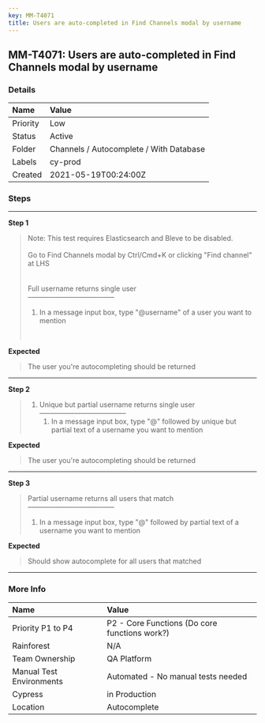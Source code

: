 ```yaml
---
key: MM-T4071
title: Users are auto-completed in Find Channels modal by username
---
```


## MM-T4071: Users are auto-completed in Find Channels modal by username

### Details

| Name     | Value                                   |
| :------- | :-------------------------------------- |
| Priority | Low                                     |
| Status   | Active                                  |
| Folder   | Channels / Autocomplete / With Database |
| Labels   | cy-prod                                 |
| Created  | 2021-05-19T00:24:00Z                    |

### Steps

<hr/>

**Step 1**

> <article>Note: This test requires Elasticsearch and Bleve to be disabled.<br /><br />Go to Find Channels modal by Ctrl/Cmd+K or clicking "Find channel" at LHS<br /><br /><br />Full username returns single user<br />–––––––––––––––––––––––––<ol><li>In a message input box, type "@username" of a user you want to mention</li></ol><br /></article>

**Expected**

> <article>The user you're autocompleting should be returned</article>

<hr/>

**Step 2**

> <article><ol><li>Unique but partial username returns single user<br />–––––––––––––––––––––––––<ol><li>In a message input box, type "@" followed by unique but partial text of a username you want to mention</li></ol></li></ol></article>

**Expected**

> <article>The user you're autocompleting should be returned</article>

<hr/>

**Step 3**

> <article>Partial username returns all users that match<br />–––––––––––––––––––––––––<ol><li>In a message input box, type "@" followed by partial text of a username you want to mention</li></ol></article>

**Expected**

> <article>Should show autocomplete for all users that matched</article>

<hr/>

### More Info

| Name                     | Value                                         |
| :----------------------- | :-------------------------------------------- |
| Priority P1 to P4        | P2 - Core Functions (Do core functions work?) |
| Rainforest               | N/A                                           |
| Team Ownership           | QA Platform                                   |
| Manual Test Environments | Automated - No manual tests needed            |
| Cypress                  | in Production                                 |
| Location                 | Autocomplete                                  |
